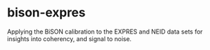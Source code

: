 # bison-expres
Applying the BiSON calibration to the EXPRES and NEID data sets for insights into coherency, and signal to noise.
